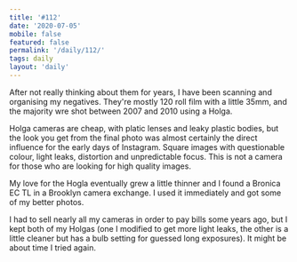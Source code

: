 ```yaml
---
title: '#112'
date: '2020-07-05'
mobile: false
featured: false
permalink: '/daily/112/'
tags: daily
layout: 'daily'
---
```


After not really thinking about them for years, I have been scanning and organising my negatives. They're mostly 120 roll film with a little 35mm, and the majority wre shot between 2007 and 2010 using a Holga.

Holga cameras are cheap, with platic lenses and leaky plastic bodies, but the look you get from the final photo was almost certainly the direct influence for the early days of Instagram. Square images with questionable colour, light leaks, distortion and unpredictable focus. This is not a camera for those who are looking for high quality images.

My love for the Hogla eventually grew a little thinner and I found a Bronica EC TL in a Brooklyn camera exchange. I used it immediately and got some of my better photos.

I had to sell nearly all my cameras in order to pay bills some years ago, but I kept both of my Holgas (one I modified to get more light leaks, the other is a little cleaner but has a bulb setting for guessed long exposures). It might be about time I tried again.
